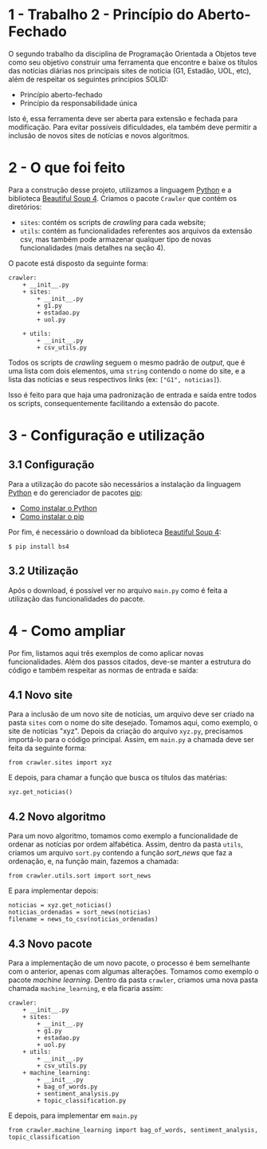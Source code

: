 # 1 - Trabalho 2 - Princípio do Aberto-Fechado
O segundo trabalho da disciplina de Programação Orientada a Objetos teve como seu objetivo construir uma ferramenta que encontre e baixe os títulos das notícias diárias nos principais sites de notícia (G1, Estadão, UOL, etc), além de respeitar os seguintes príncipios SOLID:

- Princípio aberto-fechado 
- Princípio da responsabilidade única

Isto é, essa ferramenta deve ser aberta para extensão e fechada para modificação. Para evitar possíveis dificuldades, ela também deve permitir a inclusão de novos sites de notícias e novos algoritmos.

# 2 - O que foi feito
Para a construção desse projeto, utilizamos a linguagem [Python](https://www.python.org/) e a biblioteca [Beautiful Soup 4](https://pypi.org/project/beautifulsoup4/).
Criamos o pacote `Crawler` que contém os diretórios: 

- `sites`: contém os scripts de *crawling* para cada website; 
- `utils`: contém as funcionalidades referentes aos arquivos da extensão csv, mas também pode armazenar qualquer tipo de novas funcionalidades (mais detalhes na seção 4).

O pacote está disposto da seguinte forma:
```
crawler:
    + __init__.py
    + sites:
        + __init__.py
        + g1.py
        + estadao.py
        + uol.py

    + utils:
        + __init__.py
        + csv_utils.py
```
Todos os scripts de *crawling* seguem o mesmo padrão de *output*, que é uma lista com dois elementos, uma `string` contendo o nome do site, e a lista das notícias e seus respectivos links (ex: `["G1", noticias]`).

Isso é feito para que haja uma padronização de entrada e saída entre todos os scripts, consequentemente facilitando a extensão do pacote.

# 3 - Configuração e utilização

## 3.1 Configuração
Para a utilização do pacote são necessários a instalação da linguagem [Python](https://www.python.org/) e do gerenciador de pacotes [pip](https://pypi.org/project/pip/):

- [Como instalar o Python](https://www.python.org/downloads/)
- [Como instalar o pip](https://pip.pypa.io/en/stable/installing/)

Por fim, é necessário o download da biblioteca [Beautiful Soup 4](https://pypi.org/project/beautifulsoup4/):

```
$ pip install bs4
```

## 3.2 Utilização
Após o download, é possível ver no arquivo `main.py` como é feita a utilização das funcionalidades do pacote.

# 4 - Como ampliar
Por fim, listamos aqui três exemplos de como aplicar novas funcionalidades. Além dos passos citados, deve-se manter a estrutura do código e também respeitar as normas de entrada e saída:

## 4.1 Novo site
Para a inclusão de um novo site de notícias, um arquivo deve ser criado na pasta `sites` com o nome do site desejado. Tomamos aqui, como exemplo, o site de notícias "xyz". Depois da criação do arquivo `xyz.py`, precisamos importá-lo para o código principal. Assim, em `main.py` a chamada deve ser feita da seguinte forma:
```
from crawler.sites import xyz
```
E depois, para chamar a função que busca os títulos das matérias:
```
xyz.get_noticias()
```
## 4.2 Novo algoritmo
Para um novo algoritmo, tomamos como exemplo a funcionalidade de ordenar as notícias por ordem alfabética. Assim, dentro da pasta `utils`, criamos um arquivo `sort.py` contendo a função *sort_news* que faz a ordenação, e, na função main, fazemos a chamada:
```
from crawler.utils.sort import sort_news
```
E para implementar  depois:
```
noticias = xyz.get_noticias()
noticias_ordenadas = sort_news(noticias)
filename = news_to_csv(noticias_ordenadas)
```
## 4.3 Novo pacote
Para a implementação de um novo pacote, o processo é bem semelhante com o anterior, apenas com algumas alterações. Tomamos como exemplo o pacote *machine learning*. Dentro da pasta `crawler`, criamos uma nova pasta chamada `machine_learning`, e ela ficaria assim:
```
crawler:
    + __init__.py
    + sites:
	    + __init__.py
	    + g1.py
	    + estadao.py
	    + uol.py
    + utils:
	    + __init__.py
	    + csv_utils.py
    + machine_learning:
	    + __init__.py
	    + bag_of_words.py
	    + sentiment_analysis.py
	    + topic_classification.py
```
E depois, para implementar em `main.py`
```
from crawler.machine_learning import bag_of_words, sentiment_analysis, topic_classification
```
